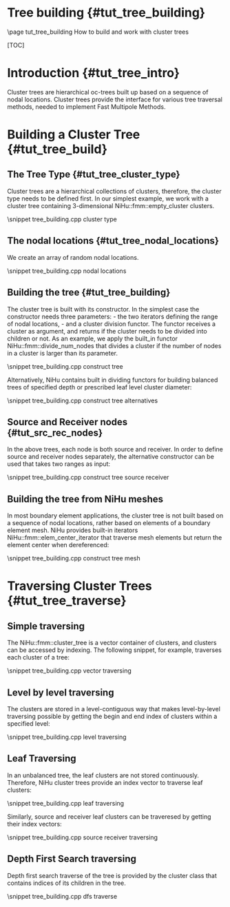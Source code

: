 Tree building {#tut_tree_building}
=============

\page tut_tree_building How to build and work with cluster trees

[TOC]

Introduction {#tut_tree_intro}
============

Cluster trees are hierarchical oc-trees built up based on a sequence of nodal locations.
Cluster trees provide the interface for various tree traversal methods, needed to implement Fast Multipole Methods.


Building a Cluster Tree {#tut_tree_build}
========================

The Tree Type {#tut_tree_cluster_type}
--------------------------------------

Cluster trees are a hierarchical collections of clusters, therefore, the cluster 
type needs to be defined first.
In our simplest example, we work with a cluster tree containing 3-dimensional 
NiHu::fmm::empty_cluster clusters.

\snippet tree_building.cpp cluster type

The nodal locations {#tut_tree_nodal_locations}
-----------------------------------------------

We create an array of random nodal locations.

\snippet tree_building.cpp nodal locations


Building the tree {#tut_tree_building}
--------------------------------------

The cluster tree is built with its constructor.
In the simplest case the constructor needs three parameters: 
	- the two iterators defining the range of nodal locations, 
	- and a cluster division functor. The functor receives a cluster as argument,
	and returns if the cluster needs to be divided into children or not. 
	As an example, we apply the built_in functor NiHu::fmm::divide_num_nodes 
	that divides a cluster if the number of nodes in a cluster is larger than its parameter.

\snippet tree_building.cpp construct tree

Alternatively, NiHu contains built in dividing functors for  building balanced trees
of specified depth or prescribed leaf level cluster diameter:

\snippet tree_building.cpp construct tree alternatives


Source and Receiver nodes {#tut_src_rec_nodes}
----------------------------------------------

In the above trees, each node is both source and receiver.
In order to define source and receiver nodes separately, the alternative constructor
can be used that takes two ranges as input:

\snippet tree_building.cpp construct tree source receiver


Building the tree from NiHu meshes
----------------------------------

In most boundary element applications, the cluster tree is not built based on a 
sequence of nodal locations, rather based on elements of a boundary element mesh.
NiHu provides built-in iterators NiHu::fmm::elem_center_iterator that traverse 
mesh elements but return the element center when dereferenced:

\snippet tree_building.cpp construct tree mesh


Traversing Cluster Trees {#tut_tree_traverse}
=============================================

Simple traversing
-----------------

The NiHu::fmm::cluster_tree is a vector container of clusters, and clusters can be accessed by indexing.
The following snippet, for example, traverses each cluster of a tree:

\snippet tree_building.cpp vector traversing

Level by level traversing
-------------------------

The clusters are stored in a level-contiguous way that makes level-by-level traversing possible
by getting the begin and end index of clusters within a specified level:

\snippet tree_building.cpp level traversing

Leaf Traversing
---------------

In an unbalanced tree, the leaf clusters are not stored continuously. Therefore,
NiHu cluster trees provide an index vector to traverse leaf clusters:

\snippet tree_building.cpp leaf traversing

Similarly, source and receiver leaf clusters can be traveresed by getting their
index vectors:

\snippet tree_building.cpp source receiver traversing

Depth First Search traversing
-----------------------------

Depth first search traverse of the tree is provided by the cluster class that contains
indices of its children in the tree.

\snippet tree_building.cpp dfs traverse
